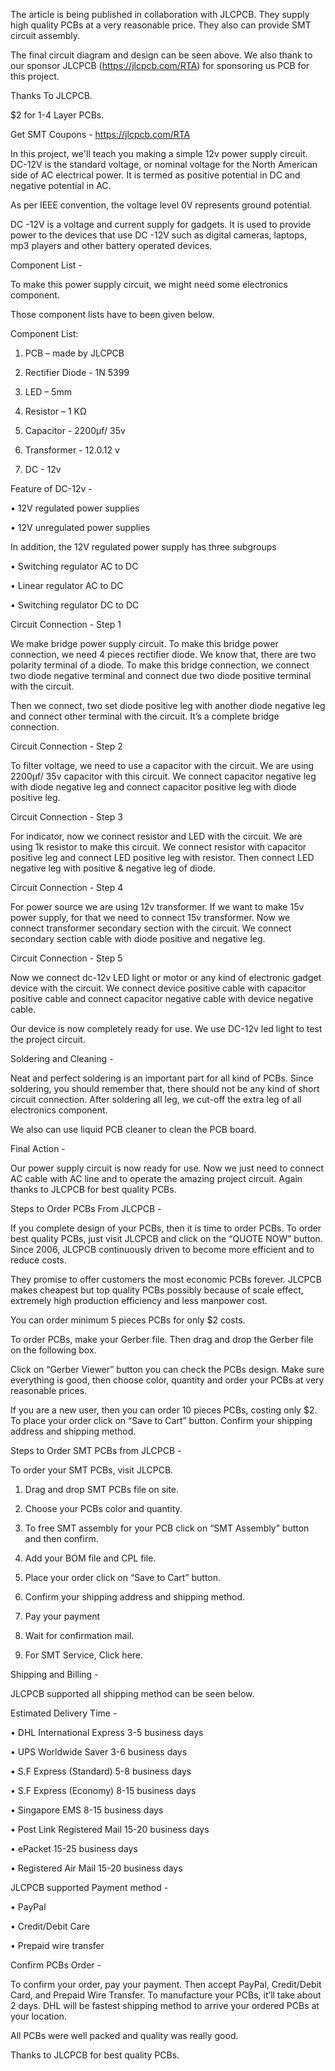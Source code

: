 The article is being published in collaboration with JLCPCB. They supply high quality PCBs at a very reasonable price. They also can provide SMT circuit assembly.

The final circuit diagram and design can be seen above. We also thank to our sponsor JLCPCB (https://jlcpcb.com/RTA) for sponsoring us PCB for this project.

Thanks To JLCPCB.

$2 for 1-4 Layer PCBs.

Get SMT Coupons - https://jlcpcb.com/RTA


In this project, we'll teach you making a simple 12v power supply circuit. DC-12V is the standard voltage, or nominal voltage for the North American side of AC electrical power. It is termed as positive potential in DC and negative potential in AC.

As per IEEE convention, the voltage level 0V represents ground potential.


DC -12V is a voltage and current supply for gadgets. It is used to provide power to the devices that use DC -12V such as digital cameras, laptops, mp3 players and other battery operated devices.


Component List - 

To make this power supply circuit, we might need some electronics component. 

Those component lists have to been given below.

Component List:

1. PCB – made by JLCPCB

2. Rectifier Diode - 1N 5399

3. LED – 5mm

5. Resistor – 1 KΩ

6. Capacitor - 2200µf/ 35v

7. Transformer - 12.0.12 v

8. DC - 12v


Feature of DC-12v - 

•	12V regulated power supplies

•	12V unregulated power supplies

In addition, the 12V regulated power supply has three subgroups

•	Switching regulator AC to DC

•	Linear regulator AC to DC

•	Switching regulator DC to DC


Circuit Connection - Step 1

We make bridge power supply circuit. To make this bridge power connection, we need 4 pieces rectifier diode. 
We know that, there are two polarity terminal of a diode. To make this bridge connection, we connect two diode negative terminal and connect due two diode positive terminal with the circuit.

Then we connect, two set diode positive leg with another diode negative leg and connect other terminal with the circuit. It’s a complete bridge connection.


Circuit Connection - Step 2

To filter voltage, we need to use a capacitor with the circuit. We are using 2200µf/ 35v capacitor with this circuit. We connect capacitor negative leg with diode negative leg and connect capacitor positive leg with diode positive leg.


Circuit Connection - Step 3

For indicator, now we connect resistor and LED with the circuit. We are using 1k resistor to make this circuit. We connect resistor with capacitor positive leg and connect LED positive leg with resistor. Then connect LED negative leg with positive & negative leg of diode.


Circuit Connection - Step 4

For power source we are using 12v transformer. If we want to make 15v power supply, for that we need to connect 15v transformer. Now we connect transformer secondary section with the circuit. We connect secondary section cable with diode positive and negative leg.


Circuit Connection - Step 5

Now we connect dc-12v LED light or motor or any kind of electronic gadget device with the circuit. We connect device positive cable with capacitor positive cable and connect capacitor negative cable with device negative cable.

Our device is now completely ready for use. We use DC-12v led light to test the project circuit.


Soldering and Cleaning -

Neat and perfect soldering is an important part for all kind of PCBs. Since soldering, you should remember that, there should not be any kind of short circuit connection. After soldering all leg, we cut-off the extra leg of all electronics component.

We also can use liquid PCB cleaner to clean the PCB board.


Final Action - 

Our power supply circuit is now ready for use. Now we just need to connect AC cable with AC line and to operate the amazing project circuit.
Again thanks to JLCPCB for best quality PCBs.


Steps to Order PCBs From JLCPCB - 

If you complete design of your PCBs, then it is time to order PCBs. To order best quality PCBs, just visit JLCPCB and click on the “QUOTE NOW” button.
Since 2006,  JLCPCB continuously driven to become more efficient and to reduce costs.

They promise to offer customers the most economic PCBs forever. JLCPCB makes cheapest but top quality PCBs possibly because of scale effect, extremely high production efficiency and less manpower cost.

You can order minimum 5 pieces PCBs for only $2 costs.

To order PCBs, make your Gerber file. Then drag and drop the Gerber file on the following box.

Click on “Gerber Viewer” button you can check the PCBs design. Make sure everything is good, then choose color, quantity and order your PCBs at very reasonable prices.

If you are a new user, then you can order 10 pieces PCBs, costing only $2. To place your order click on “Save to Cart”  button. Confirm your shipping address and shipping method.


Steps to Order SMT PCBs from JLCPCB - 

To order your SMT PCBs, visit JLCPCB.

1.	 Drag and drop SMT PCBs file on site.

2.	 Choose your PCBs color and quantity.

3.	 To free SMT assembly for your PCB click on “SMT Assembly” button and then confirm.

4.	 Add your BOM file and CPL file.

5.	 Place your order click on “Save to Cart” button.

6.	 Confirm your shipping address and shipping method.

7.	 Pay your payment

8.	 Wait for confirmation mail.

9.	 For SMT Service, Click here.


Shipping and Billing - 

JLCPCB supported all shipping method can be seen below.

Estimated Delivery Time - 

•	DHL International Express 3-5 business days

•	UPS Worldwide Saver 3-6 business days

•	S.F Express (Standard) 5-8 business days

•	S.F Express (Economy) 8-15 business days

•	Singapore EMS 8-15 business days

•	Post Link Registered Mail 15-20 business days

•	ePacket 15-25 business days

•	Registered Air Mail 15-20 business days



JLCPCB supported Payment method -

•	PayPal

•	Credit/Debit Care

•	Prepaid wire transfer


Confirm PCBs Order - 

To confirm your order, pay your payment. Then accept PayPal, Credit/Debit Card, and Prepaid Wire Transfer. To manufacture your PCBs, it’ll take about 2 days. DHL will be fastest shipping method to arrive your ordered PCBs at your location.

All PCBs were well packed and quality was really good.

Thanks to JLCPCB for best quality PCBs.
